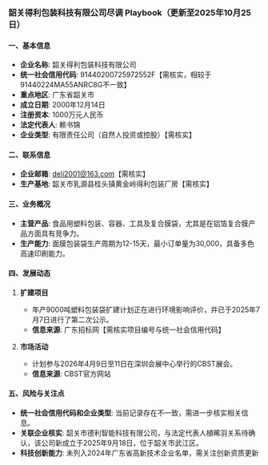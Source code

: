 ### 韶关得利包装科技有限公司尽调 Playbook（更新至2025年10月25日）

#### 一、基本信息
- **企业名称**: 韶关得利包装科技有限公司
- **统一社会信用代码**: 91440200725972552F【需核实，相较于91440224MA55ANRC8G不一致】
- **重点地区**: 广东省韶关市
- **成立日期**: 2000年12月14日
- **注册资本**: 1000万元人民币
- **法定代表人**: 赖书锦
- **企业类型**: 有限责任公司（自然人投资或控股）【需核实】

#### 二、联系信息
- **企业邮箱**: deli2001@163.com【需核实】
- **生产基地**: 韶关市乳源县桂头镇黄金岭得利包装厂房【需核实】

#### 三、业务概况
- **主营产品**: 食品用塑料包装、容器、工具及复合膜袋，尤其是在铝箔复合膜产品方面具有竞争力。
- **生产能力**: 面膜包装袋生产周期为12-15天，最小订单量为30,000，具备多色高速印刷能力。

#### 四、发展动态
1. **扩建项目** 
   - 年产9000吨塑料包装袋扩建计划正在进行环境影响评价，并已于2025年7月7日进行了第二次公示。
   - **信息来源**: 广东招标网【需核实项目编号与统一社会信用代码】

2. **市场活动**
   - 计划参与2026年4月9日至11日在深圳会展中心举行的CBST展会。
   - **信息来源**: CBST官方网站

#### 五、风险与关注点
- **统一社会信用代码和企业类型**: 当前记录存在不一致，需进一步核实相关信息。
- **关联企业核实**: 韶关市德利智能科技有限公司，与法定代表人植晞羽关系待确认，该公司新成立于2025年9月18日，位于韶关市武江区。
- **科技创新能力**: 未列入2024年广东省高新技术企业名单，需关注创新资质更新